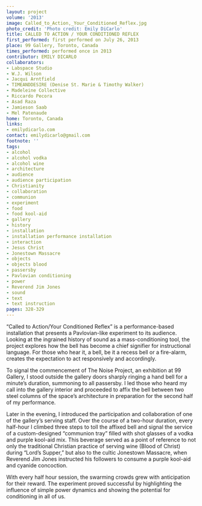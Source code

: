 ```yaml
---
layout: project
volume: '2013'
image: Called_to_Action,_Your_Conditioned_Reflex.jpg
photo_credit: 'Photo credit: Emily DiCarlo'
title: CALLED TO ACTION / YOUR CONDITIONED REFLEX
first_performed: first performed on July 26, 2013
place: 99 Gallery, Toronto, Canada
times_performed: performed once in 2013
contributor: EMILY DICARLO
collaborators:
- Labspace Studio
- W.J. Wilson
- Jacqui Arntfield
- TIMEANDDESIRE (Denise St. Marie & Timothy Walker)
- Madeleine Collective
- Riccardo Pecora
- Asad Raza
- Jamieson Saab
- Mel Patenaude
home: Toronto, Canada
links:
- emilydicarlo.com
contact: emilydicarlo@gmail.com
footnote: ''
tags:
- alcohol
- alcohol vodka
- alcohol wine
- architecture
- audience
- audience participation
- Christianity
- collaboration
- communion
- experiment
- food
- food kool-aid
- gallery
- history
- installation
- installation performance installation
- interaction
- Jesus Christ
- Jonestown Massacre
- objects
- objects blood
- passersby
- Pavlovian conditioning
- power
- Reverend Jim Jones
- sound
- text
- text instruction
pages: 328-329
---
```


“Called to Action/Your Conditioned Reflex” is a performance-based installation that presents a Pavlovian-like experiment to its audience. Looking at the ingrained history of sound as a mass-conditioning tool, the project explores how the bell has become a chief signifier for instructional language. For those who hear it, a bell, be it a recess bell or a fire-alarm, creates the expectation to act responsively and accordingly.

To signal the commencement of The Noise Project, an exhibition at 99 Gallery, I stood outside the gallery doors sharply ringing a hand bell for a minute’s duration, summoning to all passersby. I led those who heard my call into the gallery interior and proceeded to affix the bell between two steel columns of the space’s architecture in preparation for the second half of my performance.

Later in the evening, I introduced the participation and collaboration of one of the gallery’s serving staff. Over the course of a two-hour duration, every half-hour I climbed three steps to toll the affixed bell and signal the service of a custom-designed “communion tray” filled with shot glasses of a vodka and purple kool-aid mix. This beverage served as a point of reference to not only the traditional Christian practice of serving wine (Blood of Christ) during “Lord’s Supper,” but also to the cultic Jonestown Massacre, when Reverend Jim Jones instructed his followers to consume a purple kool-aid and cyanide concoction.

With every half hour session, the swarming crowds grew with anticipation for their reward. The experiment proved successful by highlighting the influence of simple power dynamics and showing the potential for conditioning in all of us.
